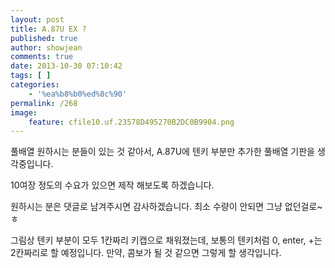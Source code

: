 ```yaml
---
layout: post
title: A.87U EX ?
published: true
author: showjean
comments: true
date: 2013-10-30 07:10:42
tags: [ ]
categories:
    - '%ea%b8%b0%ed%8c%90'
permalink: /268
image:
    feature: cfile10.uf.23578D495270B2DC0B9904.png
---
```

풀배열 원하시는 분들이 있는 것 같아서, A.87U에 텐키 부분만 추가한 풀배열 기판을 생각중입니다.

10여장 정도의 수요가 있으면 제작 해보도록 하겠습니다.&nbsp;



원하시는 분은 댓글로 남겨주시면 감사하겠습니다. 최소 수량이 안되면 그냥 없던걸로~ㅎ&nbsp;





그림상 텐키 부분이 모두 1칸짜리 키캡으로 채워졌는데, 보통의 텐키처럼 0, enter, +는 2칸짜리로 할 예정입니다. 만약, 콤보가 될 것 같으면 그렇게 할 생각입니다.




  
